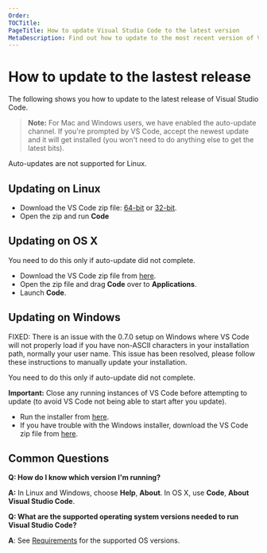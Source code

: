 ```yaml
---
Order:
TOCTitle:
PageTitle: How to update Visual Studio Code to the latest version
MetaDescription: Find out how to update to the most recent version of Visual Studio Code – an evolved Code editing experience on Mac OS X, Linux and Windows.
---
```


# How to update to the lastest release

The following shows you how to update to the latest release of Visual Studio Code.

>**Note:** For Mac and Windows users, we have enabled the auto-update channel. If you're prompted by VS Code, accept the newest update and it will get installed (you won't need to do anything else to get the latest bits).

Auto-updates are not supported for Linux.

## Updating on Linux
* Download the VS Code zip file: [64-bit](http://go.microsoft.com/fwlink/?LinkID=534108) or [32-bit](http://go.microsoft.com/fwlink/?LinkID=615206).
* Open the zip and run **Code**

## Updating on OS X
You need to do this only if auto-update did not complete.

* Download the VS Code zip file from [here](http://go.microsoft.com/fwlink/?LinkID=534106).
* Open the zip file and drag **Code** over to **Applications**.
* Launch **Code**.

## Updating on Windows

FIXED: There is an issue with the 0.7.0 setup on Windows where VS Code will not properly load if you have non-ASCII characters in your installation path, normally your user name. This issue has been resolved, please follow these instructions to manually update your installation.  

You need to do this only if auto-update did not complete.

**Important:** Close any running instances of VS Code before attempting to update (to avoid VS Code not being able to start after you update).

* Run the installer from [here](http://go.microsoft.com/fwlink/?LinkID=534107).
* If you have trouble with the Windows installer, download the VS Code zip file from [here](http://go.microsoft.com/fwlink/?LinkID=615207).

## Common Questions

**Q: How do I know which version I'm running?**

**A:** In Linux and Windows, choose **Help**, **About**. In OS X, use **Code**, **About Visual Studio Code**.


**Q: What are the supported operating system versions needed to run Visual Studio Code?**

**A**: See [Requirements](requirements) for the supported OS versions.
